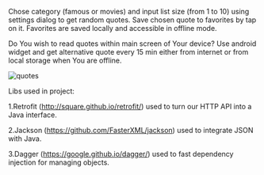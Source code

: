 Chose category (famous or movies) and input list size (from 1 to 10) using settings dialog to get random quotes. Save chosen quote to favorites by tap on it. Favorites are saved locally and accessible in offline mode. 



Do You wish to read quotes within main screen of Your device? Use android widget and get alternative quote every 15 min either from internet or from local storage when You are offline.




![quotes](https://user-images.githubusercontent.com/29121233/31023692-57009ef4-a545-11e7-9bbc-840855411613.gif)


Libs used in project:

1.Retrofit (http://square.github.io/retrofit/) used to turn our HTTP API into a Java interface.

2.Jackson (https://github.com/FasterXML/jackson) used to integrate JSON with Java.

3.Dagger (https://google.github.io/dagger/) used to fast dependency injection for managing objects.
